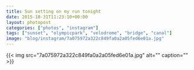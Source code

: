 ```yaml
---
title: Sun setting on my run tonight
date: 2015-10-31T11:23:10+00:00
layout: photopost
categories: ["photos", "instagram"]
tags: ["sunset", "olympicpark", "velodrome", "bridge", "canal"]
image: "blog/instagram/7a075972a322c849fa0a2a05fed6e01a.jpg"
---
```


{{< img src="7a075972a322c849fa0a2a05fed6e01a.jpg" alt="" caption="" >}}



